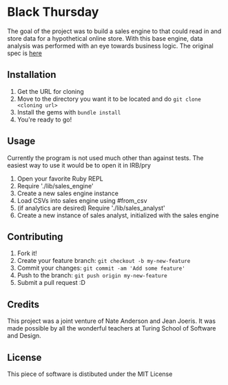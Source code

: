 # Black Thursday

The goal of the project was to build a sales engine to that could read in and store data for a hypothetical online store.
With this base engine, data analysis was performed with an eye towards business logic. The original spec is [here](https://github.com/turingschool/curriculum/blob/master/source/projects/black_thursday.markdown)

## Installation

1. Get the URL for cloning
2. Move to the directory you want it to be located and do `git clone <cloning url>`
3. Install the gems with `bundle install`
4. You're ready to go!

## Usage

Currently the program is not used much other than against tests. The easiest way to use it would be to open it in IRB/pry

1. Open your favorite Ruby REPL
2. Require './lib/sales_engine'
3. Create a new sales engine instance
4. Load CSVs into sales engine using #from_csv
5. (if analytics are desired) Require './lib/sales_analyst'
6. Create a new instance of sales analyst, initialized with the sales engine

## Contributing

1. Fork it!
2. Create your feature branch: `git checkout -b my-new-feature`
3. Commit your changes: `git commit -am 'Add some feature'`
4. Push to the branch: `git push origin my-new-feature`
5. Submit a pull request :D

## Credits

This project was a joint venture of Nate Anderson and Jean Joeris. It was made possible by all the wonderful teachers at Turing School of Software and Design.

## License

This piece of software is distibuted under the MIT License
